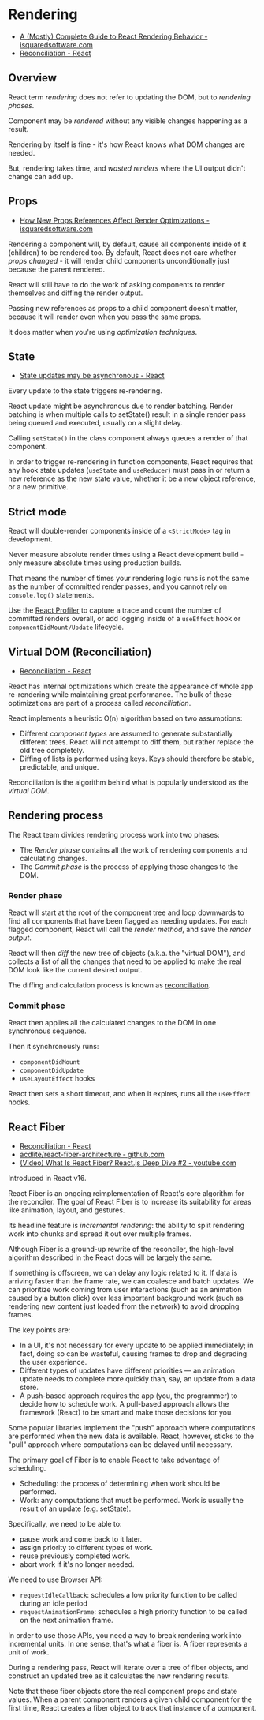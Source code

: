 # Rendering

- [A (Mostly) Complete Guide to React Rendering Behavior -
  isquaredsoftware.com](https://blog.isquaredsoftware.com/2020/05/blogged-answers-a-mostly-complete-guide-to-react-rendering-behavior/#what-is-rendering)
- [Reconciliation - React](https://reactjs.org/docs/reconciliation.html)

## Overview

React term _rendering_ does not refer to updating the DOM, but to _rendering phases_.

Component may be _rendered_ without any visible changes happening as a result.

Rendering by itself is fine - it's how React knows what DOM changes are needed.

But, rendering takes time, and _wasted renders_ where the UI output didn't change can add up.

## Props

- [How New Props References Affect Render Optimizations - isquaredsoftware.com](https://blog.isquaredsoftware.com/2020/05/blogged-answers-a-mostly-complete-guide-to-react-rendering-behavior/#how-new-props-references-affect-render-optimizations)

Rendering a component will, by default, cause all components inside of it (children) to be rendered too. By default,
React does not care whether _props changed_ - it will render child components unconditionally just because the parent
rendered.

React will still have to do the work of asking components to render themselves and diffing the render output.

Passing new references as props to a child component doesn't matter, because it will render even when you pass the same
props.

It does matter when you're using _optimization techniques_.

## State

- [State updates may be
  asynchronous - React](https://reactjs.org/docs/state-and-lifecycle.html#state-updates-may-be-asynchronous)

Every update to the state triggers re-rendering.

React update might be asynchronous due to render batching. Render batching is when multiple calls to setState() result
in a single render pass being queued and executed, usually on a slight delay.

Calling `setState()` in the class component always queues a render of that component.

In order to trigger re-rendering in function components, React requires that any hook state updates (`useState` and
`useReducer`) must pass in or return a new reference as the new state value, whether it be a new object reference, or a
new primitive.

## Strict mode

React will double-render components inside of a `<StrictMode>` tag in development.

Never measure absolute render times using a React development build - only measure absolute times using production
builds.

That means the number of times your rendering logic runs is not the same as the number of committed render passes, and
you cannot rely on `console.log()` statements.

Use the [React Profiler](https://reactjs.org/blog/2018/09/10/introducing-the-react-profiler.html) to capture a trace and
count the number of committed renders overall, or add logging inside of a `useEffect` hook or `componentDidMount/Update`
lifecycle.

## Virtual DOM (Reconciliation)

- [Reconciliation - React](https://reactjs.org/docs/reconciliation.html)

React has internal optimizations which create the appearance of whole app re-rendering while maintaining great
performance. The bulk of these optimizations are part of a process called _reconciliation_.

React implements a heuristic O(n) algorithm based on two assumptions:

- Different _component types_ are assumed to generate substantially different trees. React will not attempt to diff
  them, but rather replace the old tree completely.
- Diffing of lists is performed using keys. Keys should therefore be stable, predictable, and unique.

Reconciliation is the algorithm behind what is popularly understood as the _virtual DOM_.

## Rendering process

The React team divides rendering process work into two phases:

- The _Render phase_ contains all the work of rendering components and calculating changes.
- The _Commit phase_ is the process of applying those changes to the DOM.

### Render phase

React will start at the root of the component tree and loop downwards to find all components that have been flagged as
needing updates. For each flagged component, React will call the _render method_, and save the _render output_.

React will then _diff_ the new tree of objects (a.k.a. the "virtual DOM"), and collects a list of all the changes that
need to be applied to make the real DOM look like the current desired output.

The diffing and calculation process is known as [reconciliation](https://reactjs.org/docs/reconciliation.html).

### Commit phase

React then applies all the calculated changes to the DOM in one synchronous sequence.

Then it synchronously runs:

- `componentDidMount`
- `componentDidUpdate`
- `useLayoutEffect` hooks

React then sets a short timeout, and when it expires, runs all the `useEffect` hooks.

## React Fiber

- [Reconciliation - React](https://reactjs.org/docs/reconciliation.html)
- [acdlite/react-fiber-architecture - github.com](https://github.com/acdlite/react-fiber-architecture)
- [(Video) What Is React Fiber? React.js Deep Dive #2 - youtube.com](https://www.youtube.com/watch?v=0ympFIwQFJw)

Introduced in React v16.

React Fiber is an ongoing reimplementation of React's core algorithm for the reconciler. The goal of React Fiber is to
increase its suitability for areas like animation, layout, and gestures.

Its headline feature is _incremental rendering_: the ability to split rendering work into chunks and spread it out over
multiple frames.

Although Fiber is a ground-up rewrite of the reconciler, the high-level algorithm described in the React docs will be
largely the same.

If something is offscreen, we can delay any logic related to it. If data is arriving faster than the frame rate, we can
coalesce and batch updates. We can prioritize work coming from user interactions (such as an animation caused by a
button click) over less important background work (such as rendering new content just loaded from the network) to avoid
dropping frames.

The key points are:

- In a UI, it's not necessary for every update to be applied immediately; in fact, doing so can be wasteful, causing
  frames to drop and degrading the user experience.
- Different types of updates have different priorities — an animation update needs to complete more quickly than, say,
  an update from a data store.
- A push-based approach requires the app (you, the programmer) to decide how to schedule work. A pull-based approach
  allows the framework (React) to be smart and make those decisions for you.

Some popular libraries implement the "push" approach where computations are performed when the new data is available.
React, however, sticks to the "pull" approach where computations can be delayed until necessary.

The primary goal of Fiber is to enable React to take advantage of scheduling.

- Scheduling: the process of determining when work should be performed.
- Work: any computations that must be performed. Work is usually the result of an update (e.g. setState).

Specifically, we need to be able to:

- pause work and come back to it later.
- assign priority to different types of work.
- reuse previously completed work.
- abort work if it's no longer needed.

We need to use Browser API:

- `requestIdleCallback`: schedules a low priority function to be called during an idle period
- `requestAnimationFrame`: schedules a high priority function to be called on the next animation frame.

In order to use those APIs, you need a way to break rendering work into incremental units. In one sense, that's what a
fiber is. A fiber represents a unit of work.

During a rendering pass, React will iterate over a tree of fiber objects, and construct an updated tree as it
calculates the new rendering results.

Note that these fiber objects store the real component props and state values. When a parent component renders a given
child component for the first time, React creates a fiber object to track that instance of a component.
